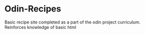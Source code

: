 # Odin-Recipes
Basic recipe site completed as a part of the odin project curriculum. Reinforces knowledge of basic html 
